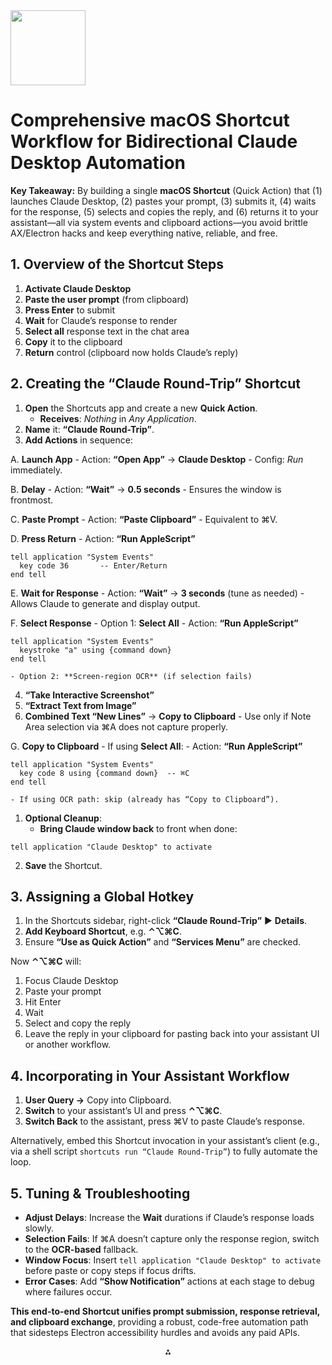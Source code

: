 <img src="https://r2cdn.perplexity.ai/pplx-full-logo-primary-dark%402x.png" class="logo" width="120"/>

# Comprehensive macOS Shortcut Workflow for Bidirectional Claude Desktop Automation

**Key Takeaway:**
By building a single **macOS Shortcut** (Quick Action) that (1) launches Claude Desktop, (2) pastes your prompt, (3) submits it, (4) waits for the response, (5) selects and copies the reply, and (6) returns it to your assistant—all via system events and clipboard actions—you avoid brittle AX/Electron hacks and keep everything native, reliable, and free.

## 1. Overview of the Shortcut Steps

1. **Activate Claude Desktop**
2. **Paste the user prompt** (from clipboard)
3. **Press Enter** to submit
4. **Wait** for Claude’s response to render
5. **Select all** response text in the chat area
6. **Copy** it to the clipboard
7. **Return** control (clipboard now holds Claude’s reply)

## 2. Creating the “Claude Round-Trip” Shortcut

1. **Open** the Shortcuts app and create a new **Quick Action**.
    - **Receives**: *Nothing* in *Any Application*.
2. **Name** it: **“Claude Round-Trip”**.
3. **Add Actions** in sequence:

A. **Launch App**
    - Action: **“Open App”** → **Claude Desktop**
    - Config: *Run* immediately.

B. **Delay**
    - Action: **“Wait”** → **0.5 seconds**
        - Ensures the window is frontmost.

C. **Paste Prompt**
    - Action: **“Paste Clipboard”**
        - Equivalent to ⌘V.

D. **Press Return**
    - Action: **“Run AppleScript”**

```applescript
tell application "System Events"
  key code 36       -- Enter/Return
end tell
```


E. **Wait for Response**
    - Action: **“Wait”** → **3 seconds** (tune as needed)
        - Allows Claude to generate and display output.

F. **Select Response**
    - Option 1: **Select All**
        - Action: **“Run AppleScript”**

```applescript
tell application "System Events"
  keystroke "a" using {command down}
end tell
```

    - Option 2: **Screen-region OCR** (if selection fails)

4. **“Take Interactive Screenshot”**
5. **“Extract Text from Image”**
6. **Combined Text “New Lines”** → **Copy to Clipboard**
        - Use only if Note Area selection via ⌘A does not capture properly.

G. **Copy to Clipboard**
    - If using **Select All**:
        - Action: **“Run AppleScript”**

```applescript
tell application "System Events"
  key code 8 using {command down}  -- ⌘C
end tell
```

    - If using OCR path: skip (already has “Copy to Clipboard”).
1. **Optional Cleanup**:
    - **Bring Claude window back** to front when done:

```applescript
tell application "Claude Desktop" to activate
```

2. **Save** the Shortcut.

## 3. Assigning a Global Hotkey

1. In the Shortcuts sidebar, right-click **“Claude Round-Trip”** ▶️ **Details**.
2. **Add Keyboard Shortcut**, e.g. **⌃⌥⌘C**.
3. Ensure **“Use as Quick Action”** and **“Services Menu”** are checked.

Now **⌃⌥⌘C** will:

1. Focus Claude Desktop
2. Paste your prompt
3. Hit Enter
4. Wait
5. Select and copy the reply
6. Leave the reply in your clipboard for pasting back into your assistant UI or another workflow.

## 4. Incorporating in Your Assistant Workflow

1. **User Query →** Copy into Clipboard.
2. **Switch** to your assistant’s UI and press **⌃⌥⌘C**.
3. **Switch Back** to the assistant, press ⌘V to paste Claude’s response.

Alternatively, embed this Shortcut invocation in your assistant’s client (e.g., via a shell script `shortcuts run “Claude Round-Trip”`) to fully automate the loop.

## 5. Tuning \& Troubleshooting

- **Adjust Delays**: Increase the **Wait** durations if Claude’s response loads slowly.
- **Selection Fails**: If ⌘A doesn’t capture only the response region, switch to the **OCR-based** fallback.
- **Window Focus**: Insert `tell application "Claude Desktop" to activate` before paste or copy steps if focus drifts.
- **Error Cases**: Add **“Show Notification”** actions at each stage to debug where failures occur.

**This end-to-end Shortcut unifies prompt submission, response retrieval, and clipboard exchange**, providing a robust, code-free automation path that sidesteps Electron accessibility hurdles and avoids any paid APIs.

<div style="text-align: center">⁂</div>

[^1]: https://discussions.apple.com/thread/5972520

[^2]: https://www.youtube.com/watch?v=dcH9w8KFMDo

[^3]: https://www.macscripter.net/t/optical-character-recognition-ocr-shortcuts/76349

[^4]: https://www.macscripter.net/t/get-selected-text-from-any-application/58939

[^5]: https://www.youtube.com/watch?v=dxjTPYUiLpQ

[^6]: https://talk.automators.fm/t/ocr-region-of-screen/16836

[^7]: https://github.com/electron/electron/issues/8195

[^8]: https://nektony.com/how-to/copy-and-paste-on-mac

[^9]: https://forum.keyboardmaestro.com/t/capture-screen-area-ocr-remove-characters-insert-by-typing/28333

[^10]: https://www.macscripter.net/t/getting-the-selected-text/75454

[^11]: https://www.reddit.com/r/Epomaker/comments/1hanwp1/keyboard_shortcuts_for_mac_users_copy_paste_is/

[^12]: https://www.youtube.com/watch?v=BZVlifUpr_c

[^13]: https://stackoverflow.com/questions/40837086/i-want-the-applescript-to-select-text-field-2-of-sheet-1-of-window-app-store-o

[^14]: https://macmost.com/macos-shortcuts-capture-text-from-your-screen.html

[^15]: https://community.folivora.ai/t/run-ocr-text-recognition-on-selected-area-on-screen/42243

[^16]: https://forum.keyboardmaestro.com/t/emulate-right-click-at-cursor-location/27472

[^17]: https://support.apple.com/en-in/102650

[^18]: https://apple.stackexchange.com/questions/437910/built-in-ocr-in-macos

[^19]: https://apple.stackexchange.com/questions/362147/script-that-checks-for-apps-with-open-window-asks-where-is-electron-in-electro

[^20]: https://www.reddit.com/r/MacOS/comments/m3rniu/is_there_a_shortcut_available_to_access_the/

[^21]: https://nocode.how/how-to-use-apple-shortcuts-to-extract-text-from-images

[^22]: https://www.youtube.com/watch?v=nrjp4NZboZE

[^23]: https://www.reddit.com/r/shortcuts/comments/1cz7ale/ocr_from_interactive_screenshot_no_longer_working/

[^24]: https://easyscreenocr.com

[^25]: https://support.microsoft.com/en-us/office/copy-text-from-pictures-and-file-printouts-using-ocr-in-onenote-93a70a2f-ebcd-42dc-9f0b-19b09fd775b4

[^26]: https://marketplace.uipath.com/listings/copy-text-from-an-image

[^27]: https://www.brightcarbon.com/blog/how-to-extract-text-from-an-image/

